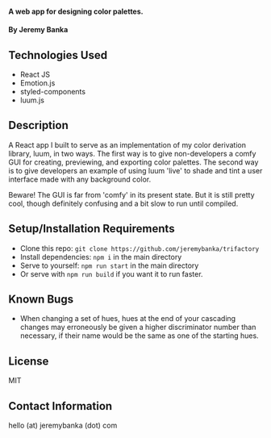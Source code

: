 
#### A web app for designing color palettes.

#### By Jeremy Banka

## Technologies Used

* React JS
* Emotion.js
* styled-components
* luum.js

## Description

A React app I built to serve as an implementation of my color derivation library, luum, in two ways. The first way is to give non-developers a comfy GUI for creating, previewing, and exporting color palettes. The second way is to give developers an example of using luum 'live' to shade and tint a user interface made with any background color.

Beware! The GUI is far from 'comfy' in its present state. But it is still pretty cool, though definitely confusing and a bit slow to run until compiled.

## Setup/Installation Requirements

* Clone this repo: `git clone https://github.com/jeremybanka/trifactory`
* Install dependencies: `npm i` in the main directory
* Serve to yourself: `npm run start` in the main directory
* Or serve with `npm run build` if  you want it to run faster.

## Known Bugs

* When changing a set of hues, hues at the end of your cascading changes may erroneously be given a higher discriminator number than necessary, if their name would be the same as one of the starting hues.

## License

MIT

## Contact Information

hello (at) jeremybanka (dot) com